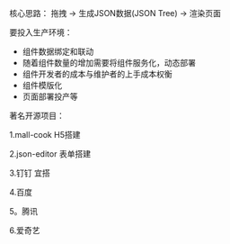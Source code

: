 

核心思路： 拖拽 -> 生成JSON数据(JSON Tree) ->  渲染页面

要投入生产环境：

- 组件数据绑定和联动
- 随着组件数量的增加需要将组件服务化，动态部署
- 组件开发者的成本与维护者的上手成本权衡
- 组件模版化
- 页面部署投产等

著名开源项目：

1.mall-cook H5搭建

2.json-editor 表单搭建

3.钉钉 宜搭

4.百度

5。腾讯

6.爱奇艺